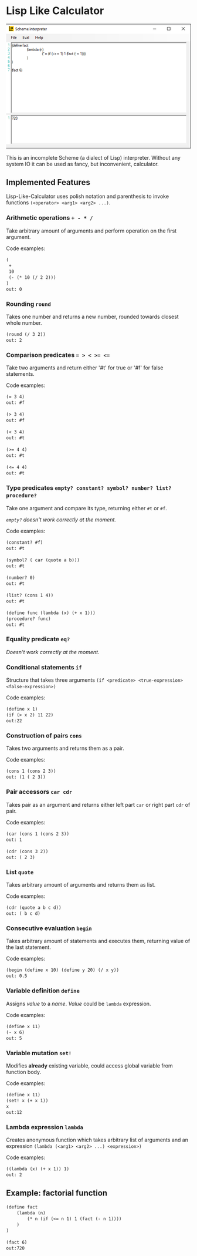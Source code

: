 # Lisp Like Calculator

![Image1](/Lisp_Interpreter/img/llc1.png)

This is an incomplete Scheme (a dialect of Lisp) interpreter. Without any system IO it can be used as fancy, but inconvenient, calculator.

## Implemented Features

Lisp-Like-Calculator uses polish notation and parenthesis to invoke functions `(<operator> <arg1> <arg2> ...)`.

### Arithmetic operations `+ - * /`

Take arbitrary amount of arguments and perform operation on the first argument.

Code examples:

	(
	 + 
	 10 
	 (- (* 10 (/ 2 2)))
	)
	out: 0

### Rounding `round`

Takes one number and returns a new number, rounded towards closest whole number.

	(round (/ 3 2))
 	out: 2

### Comparison predicates `= > < >= <=`

Take two arguments and return either '#t' for true or '#f' for false statements.

Code examples:

	(= 3 4) 
 	out: #f
	
	(> 3 4)
 	out: #f
	
	(< 3 4)
 	out: #t
	
	(>= 4 4) 
 	out: #t
	
	(<= 4 4)
 	out: #t

### Type predicates `empty? constant? symbol? number? list? procedure?`

Take one argument and compare its type, returning either `#t` or `#f`.

_`empty?` doesn't work correctly at the moment._

Code examples:

	(constant? #f)
 	out: #t
	
	(symbol? ( car (quote a b)))
 	out: #t
	
	(number? 0)
 	out: #t
	
	(list? (cons 1 4))
 	out: #t
	
	(define func (lambda (x) (+ x 1)))
	(procedure? func)
 	out: #t

### Equality predicate `eq?`

_Doesn't work correctly at the moment._

### Conditional statements `if`

Structure that takes three arguments `(if <predicate> <true-expression> <false-expression>)`

Code examples:

	(define x 1)
	(if (> x 2) 11 22)
	out:22

### Construction of pairs `cons`

Takes two arguments and returns them as a pair.

Code examples:

	(cons 1 (cons 2 3))
 	out: (1 ( 2 3))

### Pair accessors `car cdr`

Takes pair as an argument and returns either left part `car` or right part `cdr` of pair.

Code examples:

	(car (cons 1 (cons 2 3))
 	out: 1

	(cdr (cons 3 2))
 	out: ( 2 3)

### List `quote`

Takes arbitrary amount of arguments and returns them as list.

Code examples:

	(cdr (quote a b c d))
 	out: ( b c d)

### Consecutive evaluation `begin`

Takes arbitrary amount of statements and executes them, returning value of the last statement.

Code examples:
  
	(begin (define x 10) (define y 20) (/ x y))
	out: 0.5

### Variable definition `define`

Assigns _value_ to a _name_. _Value_ could be `lambda` expression.

Code examples:

	(define x 11)
	(- x 6)
 	out: 5

### Variable mutation `set!`

Modifies __already__ existing variable, could access global variable from function body.

Code examples:

	(define x 11)
	(set! x (+ x 1))
	x
	out:12

### Lambda expression `lambda`

Creates anonymous function which takes arbitrary list of arguments and an expression `(lambda (<arg1> <arg2> ...) <expression>)`

Code examples:

	((lambda (x) (+ x 1)) 1)
	out: 2

## Example: factorial function
	
	(define fact 
		(lambda (n) 
			(* n (if (<= n 1) 1 (fact (- n 1))))
		)
	)

	(fact 6)
 	out:720
